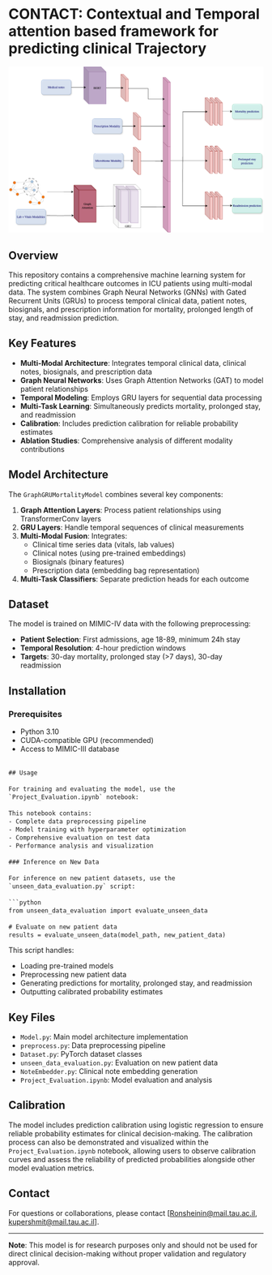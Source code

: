 # CONTACT: Contextual and Temporal attention based framework for predicting clinical Trajectory

![Model Architecture](Model.png)

## Overview

This repository contains a comprehensive machine learning system for predicting critical healthcare outcomes in ICU patients using multi-modal data. The system combines Graph Neural Networks (GNNs) with Gated Recurrent Units (GRUs) to process temporal clinical data, patient notes, biosignals, and prescription information for mortality, prolonged length of stay, and readmission prediction.

## Key Features

- **Multi-Modal Architecture**: Integrates temporal clinical data, clinical notes, biosignals, and prescription data
- **Graph Neural Networks**: Uses Graph Attention Networks (GAT) to model patient relationships
- **Temporal Modeling**: Employs GRU layers for sequential data processing
- **Multi-Task Learning**: Simultaneously predicts mortality, prolonged stay, and readmission
- **Calibration**: Includes prediction calibration for reliable probability estimates
- **Ablation Studies**: Comprehensive analysis of different modality contributions

## Model Architecture

The `GraphGRUMortalityModel` combines several key components:

1. **Graph Attention Layers**: Process patient relationships using TransformerConv layers
2. **GRU Layers**: Handle temporal sequences of clinical measurements
3. **Multi-Modal Fusion**: Integrates:
   - Clinical time series data (vitals, lab values)
   - Clinical notes (using pre-trained embeddings)
   - Biosignals (binary features)
   - Prescription data (embedding bag representation)
4. **Multi-Task Classifiers**: Separate prediction heads for each outcome

## Dataset

The model is trained on MIMIC-IV data with the following preprocessing:

- **Patient Selection**: First admissions, age 18-89, minimum 24h stay
- **Temporal Resolution**: 4-hour prediction windows
- **Targets**: 30-day mortality, prolonged stay (>7 days), 30-day readmission

## Installation

### Prerequisites

- Python 3.10
- CUDA-compatible GPU (recommended)
- Access to MIMIC-III database

```

## Usage

For training and evaluating the model, use the `Project_Evaluation.ipynb` notebook:

This notebook contains:
- Complete data preprocessing pipeline
- Model training with hyperparameter optimization
- Comprehensive evaluation on test data
- Performance analysis and visualization

### Inference on New Data

For inference on new patient datasets, use the `unseen_data_evaluation.py` script:

```python
from unseen_data_evaluation import evaluate_unseen_data

# Evaluate on new patient data
results = evaluate_unseen_data(model_path, new_patient_data)
```

This script handles:
- Loading pre-trained models
- Preprocessing new patient data
- Generating predictions for mortality, prolonged stay, and readmission
- Outputting calibrated probability estimates

## Key Files

- `Model.py`: Main model architecture implementation
- `preprocess.py`: Data preprocessing pipeline
- `Dataset.py`: PyTorch dataset classes
- `unseen_data_evaluation.py`: Evaluation on new patient data
- `NoteEmbedder.py`: Clinical note embedding generation
- `Project_Evaluation.ipynb`: Model evaluation and analysis


## Calibration

The model includes prediction calibration using logistic regression to ensure reliable probability estimates for clinical decision-making.
The calibration process can also be demonstrated and visualized within the `Project_Evaluation.ipynb` notebook, allowing users to observe calibration curves and assess the reliability of predicted probabilities alongside other model evaluation metrics.


## Contact

For questions or collaborations, please contact [Ronsheinin@mail.tau.ac.il, kupershmit@mail.tau.ac.il].

---

**Note**: This model is for research purposes only and should not be used for direct clinical decision-making without proper validation and regulatory approval.
